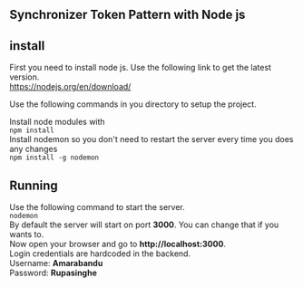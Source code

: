 ## Synchronizer Token Pattern with Node js



## install

First you need to install node js. Use the following link to get the latest version.
<br>
https://nodejs.org/en/download/

Use the following commands in you directory to setup the project.
<br>

Install node modules with 
<br>
`npm install` 
<br>
Install nodemon so you don't need to restart the server every time you does any changes 
<br>`npm install -g nodemon`

## Running 

Use the following command to start the server.
<br>
`nodemon`
<br>
By default the server will start on port **3000**. You can change that if you wants to.
<br>
Now open your browser and go to **http://localhost:3000**.
<br>
Login credentials are hardcoded in the backend.
<br>
Username: **Amarabandu** 
<br>
Password: **Rupasinghe**
